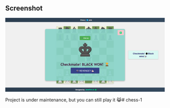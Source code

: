 ## Screenshot

![Project Screenshot](public\img\scrn.png)

Project is under maintenance, but you can still play it 😹#   c h e s s - 1 
 
 
